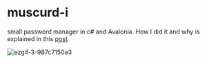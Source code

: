 # muscurd-i
small password manager in c# and Avalonia.
How I did it and why is explained in this [post](https://vikkio.hashnode.dev/muscurd-i-my-personal-password-manager)

![ezgif-3-987c7150e3](https://user-images.githubusercontent.com/248805/191535574-a3a68c5b-c4d3-45bc-b595-fd304fd88b12.gif)
